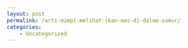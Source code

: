 ```yaml
---
layout: post
permalink: /arti-mimpi-melihat-ikan-mas-di-dalam-sumur/
categories:
    - Uncategorized
---
```


